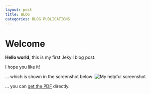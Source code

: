 ```yaml
---
layout: post
title: BLOG
categories: BLOG PUBLICATIONS 
---
```



# Welcome

**Hello world**, this is my first Jekyll blog post.

I hope you like it!


... which is shown in the screenshot below:
![My helpful screenshot](/assets/screenshot.jpg)


... you can [get the PDF](/assets/mydoc.pdf) directly.
